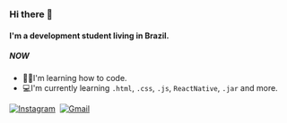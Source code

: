 ### Hi there 👋

#### I'm a development student living in Brazil.

##### NOW

- :man_student:I'm learning how to code.
- 💻I'm currently learning `.html`, `.css`, `.js`, `ReactNative`, `.jar` and more.

[![Instagram](https://img.shields.io/badge/-Instagram-ff0000?style=flat&logo=instagram&logoColor=white)](https://www.instagram.com/llucascorreaa/)&nbsp;
[![Gmail](https://img.shields.io/badge/-Email-green?style=flat&logo=gmail&logoColor=white)](https://mail.google.com/mail/u/0/?fs=1&to=lucascagostinho@gmail.com&su=Contato+-+via+perfil+github&body=Ol%C3%A1+Rubem+Tudo+bem?&tf=cm)&nbsp;
